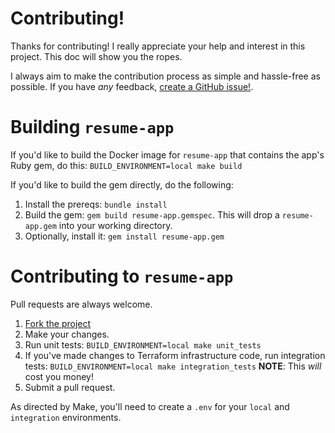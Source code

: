 Contributing!
=============

Thanks for contributing! I really appreciate your help and interest in this project.
This doc will show you the ropes.

I always aim to make the contribution process as simple and hassle-free as possible.
If you have *any* feedback, [create a GitHub issue!](https://github.com/carlosonunez/resume-app/issues/new).

Building `resume-app`
===================

If you'd like to build the Docker image for `resume-app` that contains the 
app's Ruby gem, do this: `BUILD_ENVIRONMENT=local make build`

If you'd like to build the gem directly, do the following:

1. Install the prereqs: `bundle install`
2. Build the gem: `gem build resume-app.gemspec`. This will drop a `resume-app.gem` into your working directory.
3. Optionally, install it: `gem install resume-app.gem`

Contributing to `resume-app`
============================

Pull requests are always welcome.

1. [Fork the project](https://github.com/carlosonunez/resume-app#fork-destination-box)
2. Make your changes.
3. Run unit tests: `BUILD_ENVIRONMENT=local make unit_tests`
4. If you've made changes to Terraform infrastructure code, run integration
   tests: `BUILD_ENVIRONMENT=local make integration_tests`
   **NOTE**: This *will* cost you money!
5. Submit a pull request.

As directed by Make, you'll need to create a `.env` for your `local` and `integration`
environments.

